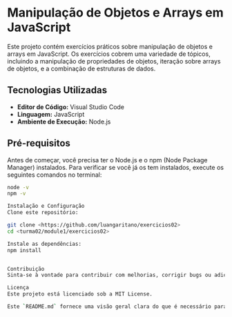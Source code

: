 # Manipulação de Objetos e Arrays em JavaScript

Este projeto contém exercícios práticos sobre manipulação de objetos e arrays em JavaScript. Os exercícios cobrem uma variedade de tópicos, incluindo a manipulação de propriedades de objetos, iteração sobre arrays de objetos, e a combinação de estruturas de dados.

## Tecnologias Utilizadas

- **Editor de Código:** Visual Studio Code
- **Linguagem:** JavaScript
- **Ambiente de Execução:** Node.js

## Pré-requisitos

Antes de começar, você precisa ter o Node.js e o npm (Node Package Manager) instalados. Para verificar se você já os tem instalados, execute os seguintes comandos no terminal:

```bash
node -v
npm -v

Instalação e Configuração
Clone este repositório:

git clone <https://github.com/luangaritano/exercicios02>
cd <turma02/module1/exercicios02>

Instale as dependências:
npm install


Contribuição
Sinta-se à vontade para contribuir com melhorias, corrigir bugs ou adicionar novos exercícios. Faça um fork do repositório, faça suas alterações e envie um pull request.

Licença
Este projeto está licenciado sob a MIT License.

Este `README.md` fornece uma visão geral clara do que é necessário para configurar e executar os exercícios, além de fornecer uma descrição detalhada das atividades incluídas no projeto.
